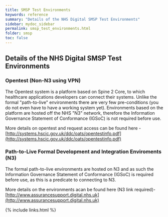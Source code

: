 ```yaml
---
title: SMSP Test Environments
keywords: reference
summary: "Details of the NHS Digital SMSP Test Environments"
sidebar: mydoc_sidebar
permalink: smsp_test_environments.html
folder: smsp
toc: false
---
```


## Details of the NHS Digital SMSP Test Environments

### Opentest (Non-N3 using VPN)
The Opentest system is a platform based on Spine 2 Core, to which healthcare applications developers can connect their systems. Unlike the formal "path-to-live" environments there are very few pre-conditions (you do not even have to have a working system yet). Environments based on the platform are hosted off the NHS "N3" network, therefore the Information Governance Statement of Conformance (IGSoC) is not required before use. 

More details on opentest and request access can be found here - [http://systems.hscic.gov.uk/ddc/oats/opentestinfo.pdf](http://systems.hscic.gov.uk/ddc/oats/opentestinfo.pdf)

### Path-to-Live Formal Development and Integration Enviroments (N3)
The formal path-to-live environments are hosted on N3 and as such the Information Governance Statement of Conformance (IGSoC) is required before use, as this is a predicate to connecting to N3.

More details on the environments acan be found here (N3 link required)- [http://www.assurancesupport.digital.nhs.uk](http://www.assurancesupport.digital.nhs.uk)

{% include links.html %}
